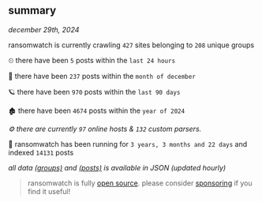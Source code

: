 
## summary
_december 29th, 2024_

ransomwatch is currently crawling `427` sites belonging to `208` unique groups

⏲ there have been `5` posts within the `last 24 hours`

🦈 there have been `237` posts within the `month of december`

🪐 there have been `970` posts within the `last 90 days`

🏚 there have been `4674` posts within the `year of 2024`

_⚙️ there are currently `97` online hosts & `132` custom parsers._

🦕 ransomwatch has been running for `3 years, 3 months and 22 days` and indexed `14131` posts

_all data  [(groups)](http://ransomwhat.telemetry.ltd/groups) and [(posts)](http://ransomwhat.telemetry.ltd/posts) is available in JSON (updated hourly)_

> ransomwatch is fully [open source](https://github.com/joshhighet/ransomwatch#ransomwatch--). please consider [sponsoring](https://github.com/sponsors/joshhighet) if you find it useful!
